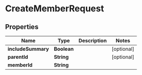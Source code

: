
# CreateMemberRequest

## Properties
Name | Type | Description | Notes
------------ | ------------- | ------------- | -------------
**includeSummary** | **Boolean** |  |  [optional]
**parentId** | **String** |  |  [optional]
**memberId** | **String** |  | 




